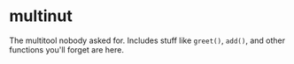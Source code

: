 # multinut 

The multitool nobody asked for. Includes stuff like `greet()`, `add()`, and other functions you'll forget are here.
